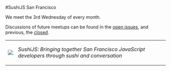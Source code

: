 #SushiJS San Francisco

We meet the 3rd Wednesday of every month.

Discussions of future meetups can be found in the [open issues](https://github.com/sushijs/san-francisco-ca-usa/issues?page=1&state=open), and previous, the [closed](https://github.com/sushijs/san-francisco-ca-usa/issues?page=1&state=closed).

<table style="border-collapse: collapse">
  <tr>
    <td>
      <img src="http://www.gravatar.com/avatar/d32635f156e30c2f863ec95af93aef18.jpg?s=150">
    </td>
    <td>
      <p><em>SushiJS: Bringing together San Francisco JavaScript developers through sushi and conversation</em></p>
    </td>
  </tr>
</table>
